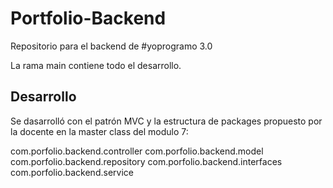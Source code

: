 # Portfolio-Backend

Repositorio para el backend de #yoprogramo 3.0

La rama main contiene todo el desarrollo.

## Desarrollo
Se dasarrolló con el patrón MVC y la estructura de packages propuesto por la docente en la master class del modulo 7:

com.porfolio.backend.controller
com.porfolio.backend.model
com.porfolio.backend.repository
com.porfolio.backend.interfaces
com.porfolio.backend.service
